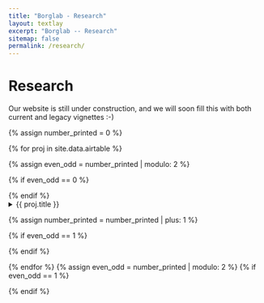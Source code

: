 ```yaml
---
title: "Borglab - Research"
layout: textlay
excerpt: "Borglab -- Research"
sitemap: false
permalink: /research/
---
```


# Research

Our website is still under construction, and we will soon fill this with both current and legacy vignettes :-)

{% assign number_printed = 0 %}

{% for proj in site.data.airtable %}

{% assign even_odd = number_printed | modulo: 2 %}

{% if even_odd == 0 %}
<div class="row">
{% endif %}

<div class="col-sm-6 clearfix">
 <div class="well">
  <details>
  <summary><pubtit>{{ proj.title }}</pubtit></summary>
  <pubtit> Project Description </pubtit>
  [comment]: # (<img src="{{ site.url }}{{ site.baseurl }}/images/projectpic/{{ proj.image }}" class="img-responsive" width="33%" style="float: left" />)
  <p>{{ proj.description }}</p>
  <pubtit> People </pubtit>
  {% assign idx = 0 %}
  <div class="container">
   {% for person in proj.people %}

   {% assign pos_idx = idx | modulo: 2 %}

   {% if pos_idx == 1 %}
   <div class="row justify-content-evenly">
   {% endif %}

   <div class="col-sm-3">
   <img src="{{ site.url }}{{ site.baseurl }}/images/teampic/{{ member.photo }}" class="img-responsive" width="25%" style="float: none" />
   <p><a href="{{ person.url }}">{{ person.name }}</a></p>
   </div>
   
   {% if pos_idx == 1 %}
   </div>
   {% endif %}

   {% assign idx = idx | plus: 1 %}

   {% endfor %}
  </div>
  [comment]: # (<p><strong><a href="{{ proj.link.url }}">{{ proj.link.display }}</a></strong></p>
  <pubtit> Related Papers </pubtit>
  {% for paper in proj.related_papers %}
  <p><a href="{{ paper.url }}">{{ paper.title }}</a></p>
  {% endfor %}
  <p class="text-danger"><strong> {{ proj.news1 }}</strong></p>
  <p> {{ proj.news2 }}</p>)
  </details>
 </div>
</div>

{% assign number_printed = number_printed | plus: 1 %}

{% if even_odd == 1 %}
</div>
{% endif %}

{% endfor %}
{% assign even_odd = number_printed | modulo: 2 %}
{% if even_odd == 1 %}
</div>
{% endif %}

<p> &nbsp; </p>

